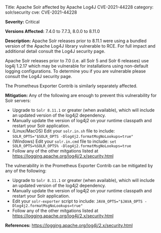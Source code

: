 Title: Apache Solr affected by Apache Log4J CVE-2021-44228
category: solr/security
cve: CVE-2021-44228

**Severity:**
Critical

**Versions Affected:**
7.4.0 to 7.7.3, 8.0.0 to 8.11.0

**Description:**
Apache Solr releases prior to 8.11.1 were using a bundled version of the Apache Log4J library vulnerable to RCE. For full impact and additional detail consult the Log4J security page.

Apache Solr releases prior to 7.0 (i.e. all Solr 5 and Solr 6 releases) use log4j 1.2.17 which may be vulnerable for installations using non-default logging configurations. To determine you if you are vulnerable please consult the Log4J security page.

The Prometheus Exporter Contrib is similarly separately affected.

**Mitigation:**
Any of the following are enough to prevent this vulnerability for Solr servers:

* Upgrade to `Solr 8.11.1` or greater (when available), which will include an updated version of the log4j2 dependency.
* Manually update the version of log4j2 on your runtime classpath and restart your Solr application.
* (Linux/MacOS) Edit your `solr.in.sh` file to include:
  `SOLR_OPTS="$SOLR_OPTS -Dlog4j2.formatMsgNoLookups=true"`
* (Windows) Edit your `solr.in.cmd` file to include:
  `set SOLR_OPTS=%SOLR_OPTS% -Dlog4j2.formatMsgNoLookups=true`
* Follow any of the other mitgations listed at <https://logging.apache.org/log4j/2.x/security.html>

The vulnerability in the Prometheus Exporter Contrib can be mitigated by any of the following:

* Upgrade to `Solr 8.11.1` or greater (when available), which will include an updated version of the log4j2 dependency.
* Manually update the version of log4j2 on your runtime classpath and restart your Solr application.
* Edit your `solr-exporter` script to include:
  `JAVA_OPTS="$JAVA_OPTS -Dlog4j2.formatMsgNoLookups=true"`
* Follow any of the other mitgations listed at <https://logging.apache.org/log4j/2.x/security.html>

**References:**
<https://logging.apache.org/log4j/2.x/security.html>
